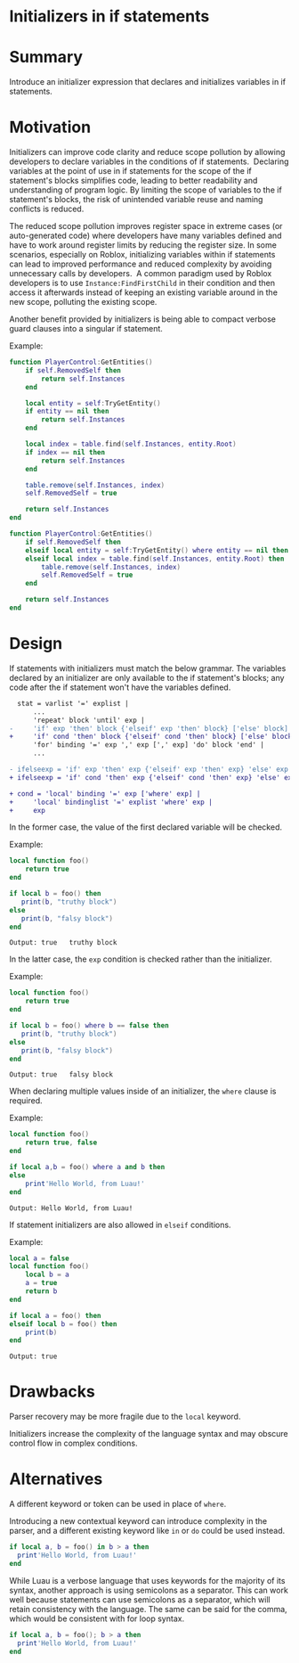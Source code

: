 # Initializers in if statements

# Summary

Introduce an initializer expression that declares and initializes variables in if statements.

# Motivation

Initializers can improve code clarity and reduce scope pollution by allowing developers to declare variables in the conditions of if statements. ⁤⁤ Declaring variables at the point of use in if statements for the scope of the if statement's blocks simplifies code, leading to better readability and understanding of program logic. By limiting the scope of variables to the if statement's blocks, the risk of unintended variable reuse and naming conflicts is reduced. ⁤

The reduced scope pollution improves register space in extreme cases (or auto-generated code) where developers have many variables defined and have to work around register limits by reducing the register size. In some scenarios, especially on Roblox, initializing variables within if statements can lead to improved performance and reduced complexity by avoiding unnecessary calls by developers. ⁤ A common paradigm used by Roblox developers is to use `Instance:FindFirstChild` in their condition and then access it afterwards instead of keeping an existing variable around in the new scope, polluting the existing scope. 

Another benefit provided by initializers is being able to compact verbose guard clauses into a singular if statement.   

Example:

```lua
function PlayerControl:GetEntities()
    if self.RemovedSelf then
        return self.Instances
    end

    local entity = self:TryGetEntity()
    if entity == nil then
        return self.Instances
    end

    local index = table.find(self.Instances, entity.Root)
    if index == nil then
        return self.Instances
    end

    table.remove(self.Instances, index)
    self.RemovedSelf = true

    return self.Instances
end
```

```lua
function PlayerControl:GetEntities()
    if self.RemovedSelf then
    elseif local entity = self:TryGetEntity() where entity == nil then
    elseif local index = table.find(self.Instances, entity.Root) then
        table.remove(self.Instances, index)
        self.RemovedSelf = true
    end

    return self.Instances
end
```

# Design

If statements with initializers must match the below grammar. The variables declared by an initializer are only available to the if statement's blocks; any code after the if statement won't have the variables defined.

```diff
  stat = varlist '=' explist |
      ...
      'repeat' block 'until' exp |
-     'if' exp 'then' block {'elseif' exp 'then' block} ['else' block] 'end' |
+     'if' cond 'then' block {'elseif' cond 'then' block} ['else' block] 'end' |
      'for' binding '=' exp ',' exp [',' exp] 'do' block 'end' |
      ...

- ifelseexp = 'if' exp 'then' exp {'elseif' exp 'then' exp} 'else' exp
+ ifelseexp = 'if' cond 'then' exp {'elseif' cond 'then' exp} 'else' exp

+ cond = 'local' binding '=' exp ['where' exp] |
+     'local' bindinglist '=' explist 'where' exp |
+     exp
```

In the former case, the value of the first declared variable will be checked.

Example:

```lua
local function foo()
    return true
end

if local b = foo() then
   print(b, "truthy block")
else
   print(b, "falsy block")
end
```

`Output: true	truthy block`

In the latter case, the `exp` condition is checked rather than the initializer.

Example:

```lua
local function foo()
    return true
end

if local b = foo() where b == false then
   print(b, "truthy block")
else
   print(b, "falsy block")
end
```

`Output: true	falsy block`

When declaring multiple values inside of an initializer, the `where` clause is required.

Example:

```lua
local function foo()
    return true, false
end

if local a,b = foo() where a and b then
else
    print'Hello World, from Luau!'
end
```

`Output: Hello World, from Luau!`

If statement initializers are also allowed in `elseif` conditions.

Example:

```lua
local a = false
local function foo()
    local b = a
    a = true
    return b
end

if local a = foo() then
elseif local b = foo() then
    print(b)
end
```

`Output: true`

# Drawbacks

Parser recovery may be more fragile due to the `local` keyword.

Initializers increase the complexity of the language syntax and may obscure control flow in complex conditions.

# Alternatives

A different keyword or token can be used in place of `where`.

Introducing a new contextual keyword can introduce complexity in the parser, and a different existing keyword like `in` or `do` could be used instead.

```lua
if local a, b = foo() in b > a then
  print'Hello World, from Luau!'
end
```

While Luau is a verbose language that uses keywords for the majority of its syntax, another approach is using semicolons as a separator. This can work well because statements can use semicolons as a separator, which will retain consistency with the language. The same can be said for the comma, which would be consistent with for loop syntax.

```lua
if local a, b = foo(); b > a then
  print'Hello World, from Luau!'
end
```
